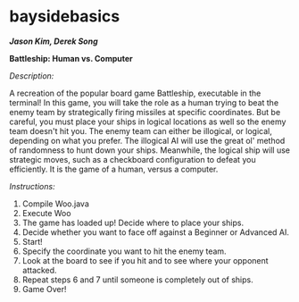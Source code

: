 # baysidebasics
**_Jason Kim, Derek Song_**

**Battleship: Human vs. Computer**

*Description:*
  
  A recreation of the popular board game Battleship, executable in the terminal! In this game, you will take the role as a human trying to beat the enemy team by strategically firing missiles at specific coordinates. But be careful, you must place your ships in logical locations as well so the enemy team doesn't hit you. The enemy team can either be illogical, or logical, depending on what you prefer. The illogical AI will use the great ol' method of randomness to hunt down your ships. Meanwhile, the logical ship will use strategic moves, such as a checkboard configuration to defeat you efficiently. It is the game of a human, versus a computer. 
  
*Instructions:*
  1) Compile Woo.java
  2) Execute Woo
  3) The game has loaded up! Decide where to place your ships.
  4) Decide whether you want to face off against a Beginner or Advanced AI.
  5) Start!
  6) Specify the coordinate you want to hit the enemy team.
  7) Look at the board to see if you hit and to see where your opponent attacked.
  8) Repeat steps 6 and 7 until someone is completely out of ships.
  9) Game Over!
  
  
